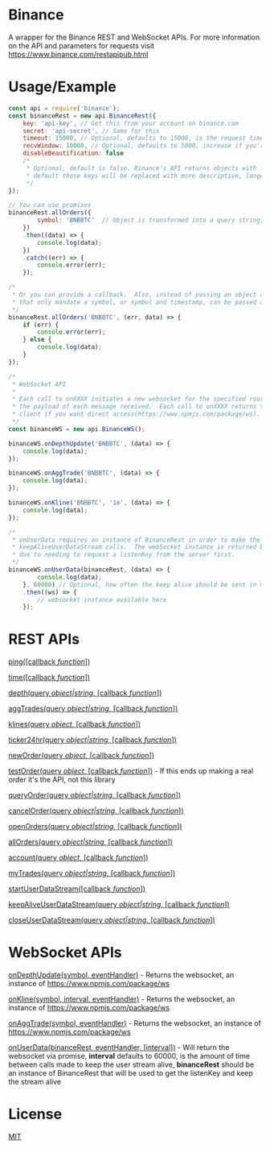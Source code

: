 # Binance
A wrapper for the Binance REST and WebSocket APIs.  For more information on the API and parameters for requests visit https://www.binance.com/restapipub.html

# Usage/Example

```js
const api = require('binance');
const binanceRest = new api.BinanceRest({
    key: 'api-key', // Get this from your account on binance.com
    secret: 'api-secret', // Same for this
    timeout: 15000, // Optional, defaults to 15000, is the request time out in milliseconds
    recvWindow: 10000, // Optional, defaults to 5000, increase if you're getting timestamp errors
    disableBeautification: false
    /*
     * Optional, default is false. Binance's API returns objects with lots of one letter keys.  By
     * default those keys will be replaced with more descriptive, longer ones.
     */
});

// You can use promises
binanceRest.allOrders({
        symbol: 'BNBBTC'  // Object is transformed into a query string, timestamp is automatically added
    })
    .then((data) => {
        console.log(data);
    })
    .catch((err) => {
        console.error(err);
    });

/*
 * Or you can provide a callback.  Also, instead of passing an object as the query, routes
 * that only mandate a symbol, or symbol and timestamp, can be passed a string.
 */
binanceRest.allOrders('BNBBTC', (err, data) => {
    if (err) {
        console.error(err);
    } else {
        console.log(data);
    }
});

/*
 * WebSocket API
 *
 * Each call to onXXXX initiates a new websocket for the specified route, and calls your callback with
 * the payload of each message received.  Each call to onXXXX returns the instance of the websocket
 * client if you want direct access(https://www.npmjs.com/package/ws).
 */
const binanceWS = new api.BinanceWS();

binanceWS.onDepthUpdate('BNBBTC', (data) => {
    console.log(data);
});

binanceWS.onAggTrade('BNBBTC', (data) => {
    console.log(data);
});

binanceWS.onKline('BNBBTC', '1m', (data) => {
    console.log(data);
});

/*
 * onUserData requires an instance of BinanceRest in order to make the necessary startUserDataStream and
 * keepAliveUserDataStream calls.  The webSocket instance is returned by promise rather than directly
 * due to needing to request a listenKey from the server first.
 */
binanceWS.onUserData(binanceRest, (data) => {
        console.log(data);
    }, 60000) // Optional, how often the keep alive should be sent in milliseconds
    .then((ws) => {
        // websocket instance available here
    });
```

# REST APIs

[ping([callback _function_])](https://www.binance.com/restapipub.html#user-content-test-connectivity)

[time([callback _function_])](https://www.binance.com/restapipub.html#user-content-check-server-time)

[depth(query _object|string_, [callback _function_])](https://www.binance.com/restapipub.html#user-content-order-book)

[aggTrades(query _object|string_, [callback _function_])](https://www.binance.com/restapipub.html#user-content-compressedaggregate-trades-list)

[klines(query _object_, [callback _function_])](https://www.binance.com/restapipub.html#user-content-klinecandlesticks)

[ticker24hr(query _object|string_, [callback _function_])](https://www.binance.com/restapipub.html#user-content-24hr-ticker-price-change-statistics)

[newOrder(query _object_, [callback _function_])](https://www.binance.com/restapipub.html#user-content-new-order--signed)

[testOrder(query _object_, [callback _function_])](https://www.binance.com/restapipub.html#user-content-test-new-order-signed) - If this ends up making a real order it's the API, not this library

[queryOrder(query _object|string_, [callback _function_])](https://www.binance.com/restapipub.html#user-content-query-order-signed)

[cancelOrder(query _object|string_, [callback _function_])](https://www.binance.com/restapipub.html#user-content-cancel-order-signed)

[openOrders(query _object|string_, [callback _function_])](https://www.binance.com/restapipub.html#user-content-current-open-orders-signed)

[allOrders(query _object|string_, [callback _function_])](https://www.binance.com/restapipub.html#user-content-all-orders-signed)

[account(query _object_, [callback _function_])](https://www.binance.com/restapipub.html#user-content-account-information-signed)

[myTrades(query _object|string_, [callback _function_])](https://www.binance.com/restapipub.html#user-content-account-trade-list-signed)

[startUserDataStream([callback _function_])](https://www.binance.com/restapipub.html#user-content-start-user-data-stream-api-key)

[keepAliveUserDataStream(query _object|string_, [callback _function_])](https://www.binance.com/restapipub.html#user-content-keepalive-user-data-stream-api-key)

[closeUserDataStream(query _object|string_, [callback _function_])](https://www.binance.com/restapipub.html#user-content-close-user-data-stream-api-key)

# WebSocket APIs

[onDepthUpdate(symbol, eventHandler)](https://www.binance.com/restapipub.html#depth-wss-endpoint) - Returns the websocket, an instance of https://www.npmjs.com/package/ws

[onKline(symbol, interval, eventHandler)](https://www.binance.com/restapipub.html#kline-wss-endpoint) - Returns the websocket, an instance of https://www.npmjs.com/package/ws

[onAggTrade(symbol, eventHandler)](https://www.binance.com/restapipub.html#trades-wss-endpoint) - Returns the websocket, an instance of https://www.npmjs.com/package/ws

[onUserData(binanceRest, eventHandler, [interval])](https://www.binance.com/restapipub.html#user-wss-endpoint) - Will return the websocket via promise, **interval** defaults to 60000, is the amount of time between calls made to keep the user stream alive, **binanceRest** should be an instance of BinanceRest that will be used to get the listenKey and keep the stream alive

# License
[MIT](LICENSE)